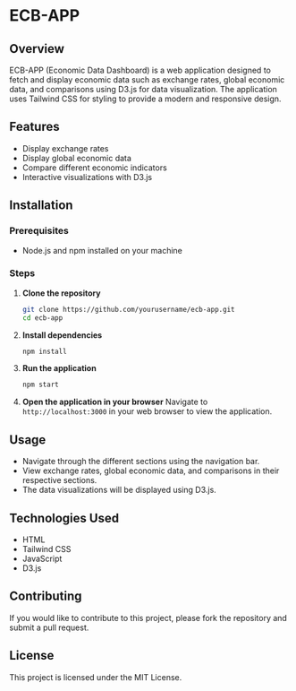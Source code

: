 # ECB-APP

## Overview
ECB-APP (Economic Data Dashboard) is a web application designed to fetch and display economic data such as exchange rates, global economic data, and comparisons using D3.js for data visualization. The application uses Tailwind CSS for styling to provide a modern and responsive design.

## Features
- Display exchange rates
- Display global economic data
- Compare different economic indicators
- Interactive visualizations with D3.js

## Installation

### Prerequisites
- Node.js and npm installed on your machine

### Steps
1. **Clone the repository**
    ```bash
    git clone https://github.com/yourusername/ecb-app.git
    cd ecb-app
    ```

2. **Install dependencies**
    ```bash
    npm install
    ```

3. **Run the application**
    ```bash
    npm start
    ```

4. **Open the application in your browser**
    Navigate to `http://localhost:3000` in your web browser to view the application.

## Usage
- Navigate through the different sections using the navigation bar.
- View exchange rates, global economic data, and comparisons in their respective sections.
- The data visualizations will be displayed using D3.js.

## Technologies Used
- HTML
- Tailwind CSS
- JavaScript
- D3.js

## Contributing
If you would like to contribute to this project, please fork the repository and submit a pull request.

## License
This project is licensed under the MIT License.